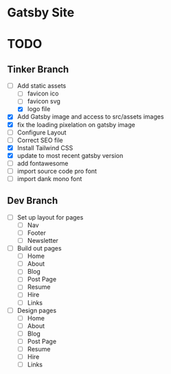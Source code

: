 # Gatsby Site

# TODO

## Tinker Branch

- [ ] Add static assets
  - [ ] favicon ico
  - [ ] favicon svg
  - [x] logo file
- [x] Add Gatsby image and access to src/assets images
- [x] fix the loading pixelation on gatsby image
- [ ] Configure Layout
- [ ] Correct SEO file
- [x] Install Tailwind CSS
- [x] update to most recent gatsby version
- [ ] add fontawesome
- [ ] import source code pro font
- [ ] import dank mono font

## Dev Branch

- [ ] Set up layout for pages
  - [ ] Nav
  - [ ] Footer
  - [ ] Newsletter
- [ ] Build out pages
  - [ ] Home
  - [ ] About
  - [ ] Blog
  - [ ] Post Page
  - [ ] Resume
  - [ ] Hire
  - [ ] Links
- [ ] Design pages
  - [ ] Home
  - [ ] About
  - [ ] Blog
  - [ ] Post Page
  - [ ] Resume
  - [ ] Hire
  - [ ] Links
